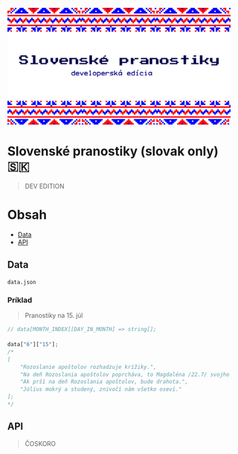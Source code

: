 <p align="center">
  <img src="https://github.com/patrikmasiar/slovenske-pranostiky/blob/main/cover.jpeg?raw=true">
</p>


# Slovenské pranostiky (slovak only) 🇸🇰
> DEV EDITION

# Obsah
* [Data](#data)
* [API](#api)

## Data
`data.json`

### Príklad

> Pranostiky na 15. júl

```javascript
// data[MONTH_INDEX][DAY_IN_MONTH] => string[];

data["6"]["15"];
/*
[
    "Rozoslanie apoštolov rozhadzuje krížiky.",
    "Na deň Rozoslania apoštolov poprcháva, to Magdaléna /22.7/ svojho pána",
    "Ak prší na deň Rozoslania apoštolov, bude drahota.",
    "Július mokrý a studený, znivočí nám všetko oseví."
];
*/
```

## API
> ČOSKORO

